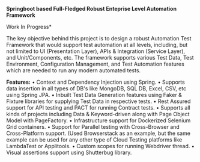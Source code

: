 **Springboot based Full-Fledged Robust Enteprise Level Automation Framework**

Work In Progress*

The key objective behind this project is to design a robust Automation Test Framework that would support test automation at all levels, including, but not limited to UI (Presentation Layer), APIs & Integration (Service Layer), and Unit/Components, etc. The framework supports various Test Data, Test Environment, Configuration Management, and Test Automation features which are needed to run any modern automated tests.

**Features:**
• Context and Dependency Injection using Spring.
• Supports data insertion in all types of DB's like MongoDB, SQL DB, Excel, CSV, etc using Spring JPA.
• Inbuilt Test Data Generation features using Faker & Fixture libraries for supplying Test Data in respective tests.
• Rest Assured support for API testing and PACT for running Contract tests.
• Supports all kinds of projects including Data & Keyword-driven along with Page Object Model with PageFactory.
• Infrastructure support for Dockerized Selenium Grid containers.
• Support for Parallel testing with Cross-Browser and Cross-Platform support. (Used Browserstack as an example, but the same example can be used for any other type of Cloud Testing platforms like LambdaTest or Applitools.
• Custom scopes for running Webdriver thread.
• Visual assertions support using Shutterbug library.






